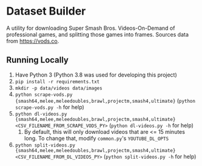 # Dataset Builder
A utility for downloading Super Smash Bros. Videos-On-Demand of professional games, and splitting those games into frames.
Sources data from https://vods.co.

## Running Locally
1. Have Python 3 (Python 3.8 was used for developing this project)
1. `pip install -r requirements.txt`
1. `mkdir -p data/videos data/images`
1. `python scrape-vods.py {smash64,melee,meleedoubles,brawl,projectm,smash4,ultimate}` (`python scrape-vods.py -h` for help)
1. `python dl-videos.py {smash64,melee,meleedoubles,brawl,projectm,smash4,ultimate} <CSV_FILENAME_FROM_SCRAPE_VODS_PY>` (`python dl-videos.py -h` for help)
    1. By default, this will only download videos that are <= 15 minutes long. To change that, modify `common.py`'s `YOUTUBE_DL_OPTS`
1. `python split-videos.py {smash64,melee,meleedoubles,brawl,projectm,smash4,ultimate} <CSV_FILENAME_FROM_DL_VIDEOS_PY>` (`python split-videos.py -h` for help)
